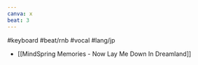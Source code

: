 ```yaml
---
canva: x
beat: 3
---
```

#keyboard #beat/rnb #vocal #lang/jp 
- [[MindSpring Memories - Now Lay Me Down In Dreamland]]
